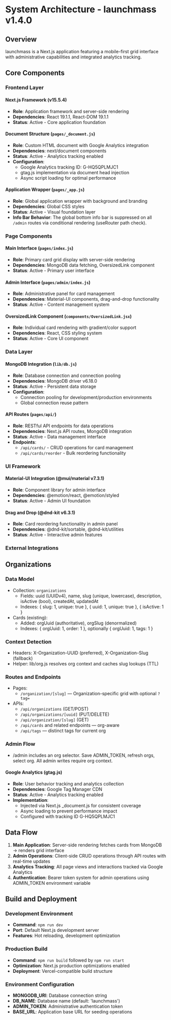 # System Architecture - launchmass v1.4.0

## Overview

launchmass is a Next.js application featuring a mobile-first grid interface with administrative capabilities and integrated analytics tracking.

## Core Components

### Frontend Layer

#### Next.js Framework (v15.5.4)
- **Role**: Application framework and server-side rendering
- **Dependencies**: React 19.1.1, React-DOM 19.1.1
- **Status**: Active - Core application foundation

#### Document Structure (`pages/_document.js`)
- **Role**: Custom HTML document with Google Analytics integration
- **Dependencies**: next/document components
- **Status**: Active - Analytics tracking enabled
- **Configuration**: 
  - Google Analytics tracking ID: G-HQ5QPLMJC1
  - gtag.js implementation via document head injection
  - Async script loading for optimal performance

#### Application Wrapper (`pages/_app.js`)
- **Role**: Global application wrapper with background and branding
- **Dependencies**: Global CSS styles
- **Status**: Active - Visual foundation layer
- **Info Bar Behavior**: The global bottom info bar is suppressed on all `/admin` routes via conditional rendering (useRouter path check).

### Page Components

#### Main Interface (`pages/index.js`)
- **Role**: Primary card grid display with server-side rendering
- **Dependencies**: MongoDB data fetching, OversizedLink component
- **Status**: Active - Primary user interface

#### Admin Interface (`pages/admin/index.js`)
- **Role**: Administrative panel for card management
- **Dependencies**: Material-UI components, drag-and-drop functionality
- **Status**: Active - Content management system

#### OversizedLink Component (`components/OversizedLink.jsx`)
- **Role**: Individual card rendering with gradient/color support
- **Dependencies**: React, CSS styling system
- **Status**: Active - Core UI component

### Data Layer

#### MongoDB Integration (`lib/db.js`)
- **Role**: Database connection and connection pooling
- **Dependencies**: MongoDB driver v6.18.0
- **Status**: Active - Persistent data storage
- **Configuration**: 
  - Connection pooling for development/production environments
  - Global connection reuse pattern

#### API Routes (`pages/api/`)
- **Role**: RESTful API endpoints for data operations
- **Dependencies**: Next.js API routes, MongoDB integration
- **Status**: Active - Data management interface
- **Endpoints**:
  - `/api/cards/` - CRUD operations for card management
  - `/api/cards/reorder` - Bulk reordering functionality

### UI Framework

#### Material-UI Integration (@mui/material v7.3.1)
- **Role**: Component library for admin interface
- **Dependencies**: @emotion/react, @emotion/styled
- **Status**: Active - Admin UI foundation

#### Drag and Drop (@dnd-kit v6.3.1)
- **Role**: Card reordering functionality in admin panel
- **Dependencies**: @dnd-kit/sortable, @dnd-kit/utilities
- **Status**: Active - Interactive admin features

### External Integrations

## Organizations

### Data Model
- Collection: `organizations`
  - Fields: uuid (UUIDv4), name, slug (unique, lowercase), description, isActive (bool), createdAt, updatedAt
  - Indexes: { slug: 1, unique: true }, { uuid: 1, unique: true }, { isActive: 1 }
- Cards (existing):
  - Added: orgUuid (authoritative), orgSlug (denormalized)
  - Indexes: { orgUuid: 1, order: 1 }, optionally { orgUuid: 1, tags: 1 }

### Context Detection
- Headers: X-Organization-UUID (preferred), X-Organization-Slug (fallback)
- Helper: lib/org.js resolves org context and caches slug lookups (TTL)

### Routes and Endpoints
- Pages:
  - `/organization/[slug]` — Organization-specific grid with optional `?tag=`
- APIs:
  - `/api/organizations` (GET/POST)
  - `/api/organizations/[uuid]` (PUT/DELETE)
  - `/api/organization/[slug]` (GET)
  - `/api/cards` and related endpoints — org-aware
  - `/api/tags` — distinct tags for current org

### Admin Flow
- /admin includes an org selector. Save ADMIN_TOKEN, refresh orgs, select org. All admin writes require org context.

#### Google Analytics (gtag.js)
- **Role**: User behavior tracking and analytics collection
- **Dependencies**: Google Tag Manager CDN
- **Status**: Active - Analytics tracking enabled
- **Implementation**: 
  - Injected via Next.js _document.js for consistent coverage
  - Async loading to prevent performance impact
  - Configured with tracking ID G-HQ5QPLMJC1

## Data Flow

1. **Main Application**: Server-side rendering fetches cards from MongoDB → renders grid interface
2. **Admin Operations**: Client-side CRUD operations through API routes with real-time updates
3. **Analytics Tracking**: All page views and interactions tracked via Google Analytics
4. **Authentication**: Bearer token system for admin operations using ADMIN_TOKEN environment variable

## Build and Deployment

### Development Environment
- **Command**: `npm run dev`
- **Port**: Default Next.js development server
- **Features**: Hot reloading, development optimization

### Production Build
- **Command**: `npm run build` followed by `npm run start`
- **Optimization**: Next.js production optimizations enabled
- **Deployment**: Vercel-compatible build structure

### Environment Configuration
- **MONGODB_URI**: Database connection string
- **DB_NAME**: Database name (default: 'launchmass')
- **ADMIN_TOKEN**: Administrative authentication token
- **BASE_URL**: Application base URL for seeding operations
